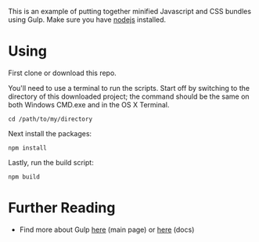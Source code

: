 This is an example of putting together minified Javascript and CSS bundles using Gulp. Make sure you have [nodejs](https://nodejs.org/en/) installed.

Using
=====

First clone or download this repo.

You'll need to use a terminal to run the scripts. Start off by switching to the directory of this downloaded project; the command should be the same on both Windows CMD.exe and in the OS X Terminal.

```
cd /path/to/my/directory
```

Next install the packages:


```
npm install
```

Lastly, run the build script:

```
npm build
```

Further Reading
===============
- Find more about Gulp [here](https://gulpjs.com/) (main page) or [here](https://github.com/gulpjs/gulp/blob/master/docs/API.md) (docs)
